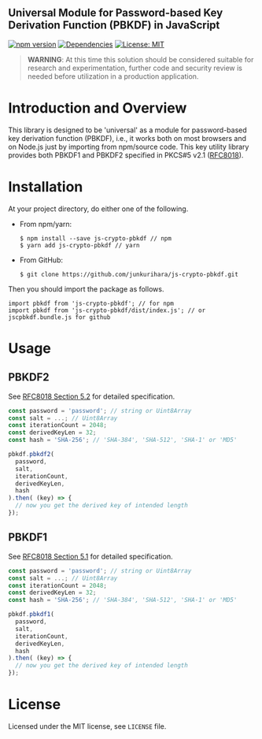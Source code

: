 Universal Module for Password-based Key Derivation Function (PBKDF) in JavaScript
--
[![npm version](https://badge.fury.io/js/js-crypto-pbkdf.svg)](https://badge.fury.io/js/js-crypto-pbkdf)
[![Dependencies](https://david-dm.org/junkurihara/jscu.svg?path=packages/js-crypto-pbkdf)](https://david-dm.org/junkurihara/jscu?path=packages/js-crypto-pbkdf)
[![License: MIT](https://img.shields.io/badge/License-MIT-yellow.svg)](https://opensource.org/licenses/MIT)

> **WARNING**: At this time this solution should be considered suitable for research and experimentation, further code and security review is needed before utilization in a production application.

# Introduction and Overview
This library is designed to be 'universal' as a module for password-based key derivation function (PBKDF), i.e., it works both on most browsers and on Node.js just by importing from npm/source code. This key utility library provides both PBKDF1 and PBKDF2 specified in PKCS#5 v2.1 ([RFC8018](https://tools.ietf.org/html/rfc8018)).

# Installation
At your project directory, do either one of the following.

- From npm/yarn:
  ```shell
  $ npm install --save js-crypto-pbkdf // npm
  $ yarn add js-crypto-pbkdf // yarn
  ```
- From GitHub:
  ```shell
  $ git clone https://github.com/junkurihara/js-crypto-pbkdf.git
  ```

Then you should import the package as follows.
```shell
import pbkdf from 'js-crypto-pbkdf'; // for npm
import pbkdf from 'js-crypto-pbkdf/dist/index.js'; // or jscpbkdf.bundle.js for github
```
  
# Usage
## PBKDF2
See [RFC8018 Section 5.2](https://tools.ietf.org/html/rfc8018#section-5.2) for detailed specification.
```javascript
const password = 'password'; // string or Uint8Array
const salt = ...; // Uint8Array
const iterationCount = 2048;
const derivedKeyLen = 32;
const hash = 'SHA-256'; // 'SHA-384', 'SHA-512', 'SHA-1' or 'MD5' 

pbkdf.pbkdf2(
  password,
  salt,
  iterationCount,
  derivedKeyLen,
  hash
).then( (key) => {
  // now you get the derived key of intended length
});
```

## PBKDF1
See [RFC8018 Section 5.1](https://tools.ietf.org/html/rfc8018#section-5.1) for detailed specification.
```javascript
const password = 'password'; // string or Uint8Array
const salt = ...; // Uint8Array
const iterationCount = 2048;
const derivedKeyLen = 32;
const hash = 'SHA-256'; // 'SHA-384', 'SHA-512', 'SHA-1' or 'MD5' 

pbkdf.pbkdf1(
  password,
  salt,
  iterationCount,
  derivedKeyLen,
  hash
).then( (key) => {
  // now you get the derived key of intended length
});
```
# License
Licensed under the MIT license, see `LICENSE` file.